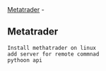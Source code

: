 <div class="md3">
<a href="#metatrader">Metatrader</a> - 
</div>

<!----------------------------------------------------------------------------------[SSH]-->
<div class="md5"></div>

## Metatrader
    Install methatrader on linux
    add server for remote commnad
    pythoon api